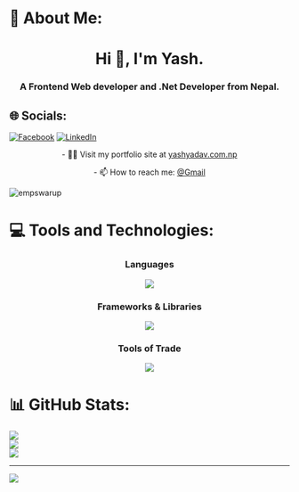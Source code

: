 # 💫 About Me:
<h1 align="center" >Hi 👋, I'm Yash.</h1>
<h3 align="center">A Frontend Web developer and .Net Developer from Nepal.</h3>


## 🌐 Socials:
[![Facebook](https://img.shields.io/badge/Facebook-%231877F2.svg?logo=Facebook&logoColor=white)](https://facebook.com/https://www.facebook.com/smearing.yash619/) [![LinkedIn](https://img.shields.io/badge/LinkedIn-%230077B5.svg?logo=linkedin&logoColor=white)](https://linkedin.com/in/https://www.linkedin.com/in/yashyadav0/) 

<p align="center">- 👨‍💻 Visit my portfolio site at <a href="https://www.yashyadav.com.np/" target="blank">yashyadav.com.np</a> </p>
<p align="center">- 📫 How to reach me: <a href="mailto:yashsnab0@gmail.com">@Gmail</a> </p>

<img src="https://komarev.com/ghpvc/?username=Yash-Yadav-0&label=Profile%20views&color=0e75b6&style=flat" alt="empswarup" />

# 💻 Tools and Technologies:
<div align="center">
<h3>Languages</h3>
  <a href="https://skillicons.dev">
    <img src="https://skillicons.dev/icons?i=c#,java,cpp,c,html,css,javascript,python&perline=4" />
  </a>
<h3>Frameworks & Libraries</h3>
  <a href="https://skillicons.dev">
    <img src=https://skillicons.dev/icons?i=react,next,django,express,tailwind,nodejs,firebase,vite,&perline=4" />
  </a>  
<h3>Tools of Trade </h3>
  <a href="https://skillicons.dev">
    <img src="https://skillicons.dev/icons?i=git,mongodb,ps,vscode,vercel,&perline=5" />
  </a>
</div>


# 📊 GitHub Stats:
![](https://github-readme-stats.vercel.app/api?username=Yash-Yadav-0&theme=dark&hide_border=false&include_all_commits=false&count_private=false)<br/>
![](https://github-readme-streak-stats.herokuapp.com/?user=Yash-Yadav-0&theme=dark&hide_border=false)<br/>
![](https://github-readme-stats.vercel.app/api/top-langs/?username=Yash-Yadav-0&theme=dark&hide_border=false&include_all_commits=false&count_private=false&layout=compact)

---
[![](https://visitcount.itsvg.in/api?id=Yash-Yadav-0&icon=1&color=6)](https://visitcount.itsvg.in)

<!-- Proudly created with GPRM ( https://gprm.itsvg.in ) -->
